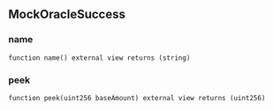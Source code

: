 ## MockOracleSuccess

### name

```solidity
function name() external view returns (string)
```

### peek

```solidity
function peek(uint256 baseAmount) external view returns (uint256)
```
